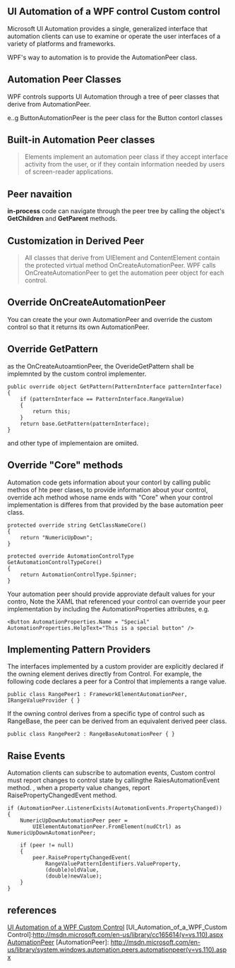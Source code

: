 ## UI Automation of a WPF control Custom control
Microsoft UI Automation provides a single, generalized interface that automation clients can use to examine or operate the user interfaces of a variety of platforms and frameworks. 

WPF's way to automation is to provide the AutomationPeer class.  

## Automation Peer Classes

WPF controls supports UI Automation through a tree of peer classes that derive from AutomationPeer. 

e..g ButtonAutomationPeer is the peer class for the Button contorl classes

## Built-in Automation Peer classes

> Elements implement an automation peer class if they accept interface activity from the user, or if they contain information needed by users of screen-reader applications.


## Peer navaition

**in-process** code can navigate through the peer tree by calling the object's **GetChildren** and **GetParent** methods.  

## Customization in Derived Peer

>All classes that derive from UIElement and ContentElement contain the protected virtual method OnCreateAutomationPeer. WPF calls OnCreateAutomationPeer to get the automation peer object for each control. 


## Override OnCreateAutomationPeer

You can create the your own AutomationPeer and override the custom control so that it returns its own AutomationPeer.

## Override GetPattern

as the OnCreateAutoamtionPeer, the OverideGetPattern shall be implemnted by the custom control implementer.

```
public override object GetPattern(PatternInterface patternInterface)
{
    if (patternInterface == PatternInterface.RangeValue)
    {
        return this;
    }
    return base.GetPattern(patternInterface);
}
```

and other type of implementaion are omiited.


## Override "Core" methods 

Automation code gets information about your contorl by calling public methos of hte peer clases, to provide information about your control, override ach method whose name ends with "Core" when your control implementation is differes from that provided by the base automation peer class.

```
protected override string GetClassNameCore()
{
    return "NumericUpDown";
}

protected override AutomationControlType GetAutomationControlTypeCore()
{
    return AutomationControlType.Spinner;
}
```

Your automation peer should provide approviate default values for your contro, Note the XAML that referenced your control can override your peer implementation by including the AutomationProperties attributes, e.g.
```
<Button AutomationProperties.Name = "Special" AutomationProperties.HelpText="This is a special button" />
```

## Implementing Pattern Providers

The interfaces implemented by a custom provider are explicitly declared if the owning element derives directly from Control. For example, the following code declares a peer for a Control that implements a range value.



```
public class RangePeer1 : FrameworkElementAutomationPeer, IRangeValueProvider { }
```

If the owning control derives from a specific type of control such as RangeBase, the peer can be derived from an equivalent derived peer class.

```
public class RangePeer2 : RangeBaseAutomationPeer { }
```


## Raise Events 

Automation clients can subscribe to automation events, Custom control must report changes to control state by callingthe RaiesAutomationEvent method. , when a property value changes, report RaisePropertyChangedEvent method. 

```
if (AutomationPeer.ListenerExists(AutomationEvents.PropertyChanged))
{
    NumericUpDownAutomationPeer peer = 
        UIElementAutomationPeer.FromElement(nudCtrl) as NumericUpDownAutomationPeer;

    if (peer != null)
    {
        peer.RaisePropertyChangedEvent(
            RangeValuePatternIdentifiers.ValueProperty,
            (double)oldValue,
            (double)newValue);
    }
}
```

## references

[UI Automation of a WPF Custom Control](http://msdn.microsoft.com/en-us/library/cc165614(v=vs.110).aspx)
[UI_Automation_of_a_WPF_Custom Control]:http://msdn.microsoft.com/en-us/library/cc165614(v=vs.110).aspx
[AutomationPeer](http://msdn.microsoft.com/en-us/library/system.windows.automation.peers.automationpeer(v=vs.110).aspx)
[AutomationPeer]: http://msdn.microsoft.com/en-us/library/system.windows.automation.peers.automationpeer(v=vs.110).aspx